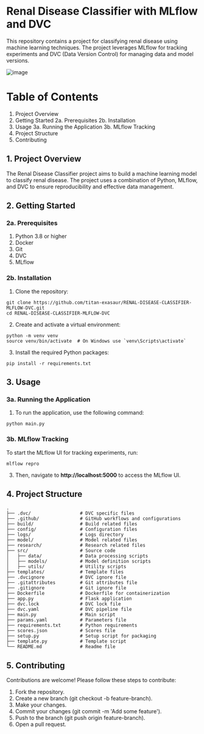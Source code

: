 # Renal Disease Classifier with MLflow and DVC
This repository contains a project for classifying renal disease using machine learning techniques. The project leverages MLflow for tracking experiments and DVC (Data Version Control) for managing data and model versions.

![image](https://github.com/user-attachments/assets/d315e51f-4328-4b66-88d1-7ccbbf483bc6)


# Table of Contents
1. Project Overview
2. Getting Started
  2a. Prerequisites
  2b. Installation
3. Usage
  3a. Running the Application
  3b. MLflow Tracking
4. Project Structure
5. Contributing

## 1. Project Overview
The Renal Disease Classifier project aims to build a machine learning model to classify renal disease. The project uses a combination of Python, MLflow, and DVC to ensure reproducibility and effective data management.

## 2. Getting Started
### 2a. Prerequisites
1. Python 3.8 or higher
2. Docker
3. Git
4. DVC
5. MLflow

### 2b. Installation
1. Clone the repository:

```
git clone https://github.com/titan-exasaur/RENAL-DISEASE-CLASSIFIER-MLFLOW-DVC.git
cd RENAL-DISEASE-CLASSIFIER-MLFLOW-DVC
```

2. Create and activate a virtual environment:
```
python -m venv venv
source venv/bin/activate  # On Windows use `venv\Scripts\activate`
```

3. Install the required Python packages:
```
pip install -r requirements.txt
```


## 3. Usage
### 3a. Running the Application
1. To run the application, use the following command:
```
python main.py
```

### 3b. MLflow Tracking
To start the MLflow UI for tracking experiments, run:
```
mlflow repro
```

3. Then, navigate to **http://localhost:5000** to access the MLflow UI.

## 4. Project Structure
```
.
├── .dvc/                  # DVC specific files
├── .github/               # GitHub workflows and configurations
├── build/                 # Build related files
├── config/                # Configuration files
├── logs/                  # Logs directory
├── model/                 # Model related files
├── research/              # Research related files
├── src/                   # Source code
│   ├── data/              # Data processing scripts
│   ├── models/            # Model definition scripts
│   ├── utils/             # Utility scripts
├── templates/             # Template files
├── .dvcignore             # DVC ignore file
├── .gitattributes         # Git attributes file
├── .gitignore             # Git ignore file
├── Dockerfile             # Dockerfile for containerization
├── app.py                 # Flask application
├── dvc.lock               # DVC lock file
├── dvc.yaml               # DVC pipeline file
├── main.py                # Main script
├── params.yaml            # Parameters file
├── requirements.txt       # Python requirements
├── scores.json            # Scores file
├── setup.py               # Setup script for packaging
├── template.py            # Template script
└── README.md              # Readme file
```

## 5. Contributing
Contributions are welcome! Please follow these steps to contribute:

1. Fork the repository.
2. Create a new branch (git checkout -b feature-branch).
3. Make your changes.
4. Commit your changes (git commit -m 'Add some feature').
5. Push to the branch (git push origin feature-branch).
6. Open a pull request.
